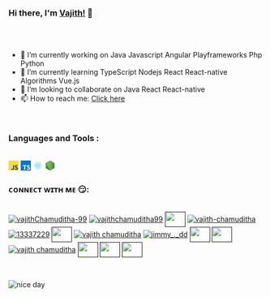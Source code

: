 
### Hi there, I'm [Vajith!](https://github.com/vajithChamuditha-99) 👋
<br />
<br />


- 🔭 I’m currently working on Java Javascript Angular Playframeworks Php Python
- 🌱 I’m currently learning TypeScript Nodejs React React-native Algorithms Vue.js
- 👯 I’m looking to collaborate on Java React React-native
- 📫 How to reach me: <a href="http://linkedin.com/in/vajith-chamuditha-9545b7195">Click here</a>
<br/>

<h3><b>Languages and Tools : </b> </h3>
<br/>
<code><img height="20" src="https://raw.githubusercontent.com/github/explore/80688e429a7d4ef2fca1e82350fe8e3517d3494d/topics/javascript/javascript.png"></code>
<code><img height="20" src="https://raw.githubusercontent.com/github/explore/80688e429a7d4ef2fca1e82350fe8e3517d3494d/topics/typescript/typescript.png"></code>
<code><img height="20" src="https://raw.githubusercontent.com/github/explore/80688e429a7d4ef2fca1e82350fe8e3517d3494d/topics/react/react.png"></code>
<code><img height="20" src="https://raw.githubusercontent.com/github/explore/80688e429a7d4ef2fca1e82350fe8e3517d3494d/topics/nodejs/nodejs.png"></code>
<br/>
<h3 align="left"><b>ᴄᴏɴɴᴇᴄᴛ ᴡɪᴛʜ ᴍᴇ 😏:</b></h3>
<p align="left">
<br/>
<a href="https://codepen.io/vajithChamuditha-99" target="blank"><img align="center" src="https://cdn.jsdelivr.net/npm/simple-icons@3.0.1/icons/codepen.svg" alt="vajithChamuditha-99" height="30" width="40" /></a>
<a href="https://dev.to/vajithchamuditha99" target="blank"><img align="center" src="https://cdn.jsdelivr.net/npm/simple-icons@3.0.1/icons/dev-dot-to.svg" alt="vajithchamuditha99" height="30" width="40" /></a>
<a href="" target="blank"><img align="center" src="https://cdn.jsdelivr.net/npm/simple-icons@3.0.1/icons/twitter.svg" alt="" height="30" width="40" /></a>
<a href="http://linkedin.com/in/vajith-chamuditha-9545b7195" target="blank"><img align="center" src="https://cdn.jsdelivr.net/npm/simple-icons@3.0.1/icons/linkedin.svg" alt="vajith-chamuditha" height="30" width="40" /></a>
<a href="https://stackoverflow.com/users/13337229" target="blank"><img align="center" src="https://cdn.jsdelivr.net/npm/simple-icons@3.0.1/icons/stackoverflow.svg" alt="13337229" height="30" width="40" /></a>
<a href="" target="blank"><img align="center" src="https://cdn.jsdelivr.net/npm/simple-icons@3.0.1/icons/codesandbox.svg" alt="" height="30" width="40" /></a>
<a href="https://www.facebook.com/profile.php?id=100009414591598" target="blank"><img align="center" src="https://cdn.jsdelivr.net/npm/simple-icons@3.0.1/icons/facebook.svg" alt="vajith chamuditha" height="30" width="40" /></a>
<a href="https://instagram.com/jimmy_._dd?igshid=1844yyh2ve9j0" target="blank"><img align="center" src="https://cdn.jsdelivr.net/npm/simple-icons@3.0.1/icons/instagram.svg" alt="jimmy_._dd" height="30" width="40" /></a>
<a href="" target="blank"><img align="center" src="https://cdn.jsdelivr.net/npm/simple-icons@3.0.1/icons/behance.svg" alt="" height="30" width="40" /></a>
<a href="" target="blank"><img align="center" src="https://cdn.jsdelivr.net/npm/simple-icons@3.0.1/icons/medium.svg" alt="" height="30" width="40" /></a>
<a href="https://www.hackerrank.com/Vajithc" target="blank"><img align="center" src="https://cdn.jsdelivr.net/npm/simple-icons@3.0.1/icons/hackerrank.svg" alt="vajith chamuditha" height="30" width="40" /></a>
<a href="" target="blank"><img align="center" src="https://cdn.jsdelivr.net/npm/simple-icons@3.0.1/icons/leetcode.svg" alt="" height="30" width="40" /></a>
<a href="" target="blank"><img align="center" src="https://cdn.jsdelivr.net/npm/simple-icons@3.0.1/icons/topcoder.svg" alt="" height="30" width="40" /></a>
<a href="" target="blank"><img align="center" src="https://cdn.jsdelivr.net/npm/simple-icons@3.0.1/icons/discord.svg" alt="" height="30" width="40" /></a>

</p>

<br/>

![nice day](https://i.pinimg.com/originals/0c/ea/a2/0ceaa250a0d8142f300a87e5d104fbc2.gif)

